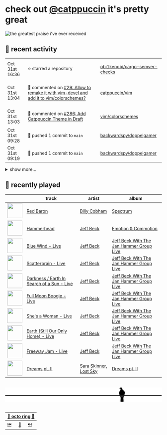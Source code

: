 # check out [@catppuccin](https://github.com/catppuccin) it's pretty great

![the greatest praise i've ever received](https://github.com/user-attachments/assets/ad888e4f-7a22-4eac-85a7-744eacd8eb46)

## 📅 recent activity

<!-- SCRIPT:REPLACE:GITHUB -->
<table>
<tbody>
<tr>
<td><span title='2025-10-31T16:36:52+00:00'>Oct 31st 16:36</span></td>
<td>

⭐ starred a repository

</td>
<td>

[obi1kenobi/cargo-semver-checks](https://github.com/obi1kenobi/cargo-semver-checks)

</td>
</tr>
<tr>
<td><span title='2025-10-31T13:04:58+00:00'>Oct 31st 13:04</span></td>
<td>

💬 commented on [#29: Allow to remake it with vim-devel and add it to vim/colorschemes?](https://github.com/catppuccin/vim/issues/29)

</td>
<td>

[catppuccin/vim](https://github.com/catppuccin/vim)

</td>
</tr>
<tr>
<td><span title='2025-10-31T13:03:30+00:00'>Oct 31st 13:03</span></td>
<td>

💬 commented on [#286: Add Catppuccin Theme in Draft](https://github.com/vim/colorschemes/pull/286)

</td>
<td>

[vim/colorschemes](https://github.com/vim/colorschemes)

</td>
</tr>
<tr>
<td><span title='2025-10-31T09:28:52+00:00'>Oct 31st 09:28</span></td>
<td>

🚢 pushed 1 commit to `main`

</td>
<td>

[backwardspy/doppelgamer](https://github.com/backwardspy/doppelgamer)

</td>
</tr>
<tr>
<td><span title='2025-10-31T09:19:41+00:00'>Oct 31st 09:19</span></td>
<td>

🚢 pushed 1 commit to `main`

</td>
<td>

[backwardspy/doppelgamer](https://github.com/backwardspy/doppelgamer)

</td>
</tr>
</tbody>
</table>

<details>
<summary>show more...</summary>
<table>
<tbody>
<tr>
<td><span title='2025-10-26T12:06:33+00:00'>Oct 26th 12:06</span></td>
<td>

💬 commented on [#14544: @astrojs/check pulls volar dependency which pulls from Github](https://github.com/withastro/astro/issues/14544)

</td>
<td>

[withastro/astro](https://github.com/withastro/astro)

</td>
</tr>
<tr>
<td><span title='2025-10-26T12:03:54+00:00'>Oct 26th 12:03</span></td>
<td>

🚢 pushed 1 commit to `main`

</td>
<td>

[backwardspy/backwardspy.github.io](https://github.com/backwardspy/backwardspy.github.io)

</td>
</tr>
<tr>
<td><span title='2025-10-26T11:38:05+00:00'>Oct 26th 11:38</span></td>
<td>

🚢 pushed 1 commit to `main`

</td>
<td>

[backwardspy/backwardspy.github.io](https://github.com/backwardspy/backwardspy.github.io)

</td>
</tr>
<tr>
<td><span title='2025-10-26T11:33:16+00:00'>Oct 26th 11:33</span></td>
<td>

🚢 pushed 1 commit to `main`

</td>
<td>

[backwardspy/backwardspy.github.io](https://github.com/backwardspy/backwardspy.github.io)

</td>
</tr>
<tr>
<td><span title='2025-10-26T11:32:04+00:00'>Oct 26th 11:32</span></td>
<td>

🚢 pushed 1 commit to `main`

</td>
<td>

[backwardspy/backwardspy.github.io](https://github.com/backwardspy/backwardspy.github.io)

</td>
</tr>
<tr>
<td><span title='2025-10-26T11:25:50+00:00'>Oct 26th 11:25</span></td>
<td>

🚢 pushed 1 commit to `main`

</td>
<td>

[backwardspy/backwardspy.github.io](https://github.com/backwardspy/backwardspy.github.io)

</td>
</tr>
<tr>
<td><span title='2025-10-26T09:46:06+00:00'>Oct 26th 09:46</span></td>
<td>

🎉 closed [#604: Added table of contents in readme](https://github.com/catppuccin/vscode/pull/604)

</td>
<td>

[catppuccin/vscode](https://github.com/catppuccin/vscode)

</td>
</tr>
<tr>
<td><span title='2025-10-26T09:47:13+00:00'>Oct 26th 09:47</span></td>
<td>

💬 commented on [#604: Added table of contents in readme](https://github.com/catppuccin/vscode/pull/604)

</td>
<td>

[catppuccin/vscode](https://github.com/catppuccin/vscode)

</td>
</tr>
<tr>
<td><span title='2025-10-25T13:17:11+00:00'>Oct 25th 13:17</span></td>
<td>

💬 commented on [#108: Check for empty stderr in all happy paths](https://github.com/catppuccin/whiskers/pull/108)

</td>
<td>

[catppuccin/whiskers](https://github.com/catppuccin/whiskers)

</td>
</tr>
<tr>
<td><span title='2025-10-25T13:17:06+00:00'>Oct 25th 13:17</span></td>
<td>

🚢 pushed 1 commit to `main`

</td>
<td>

[catppuccin/whiskers](https://github.com/catppuccin/whiskers)

</td>
</tr>
<tr>
<td><span title='2025-10-25T13:17:06+00:00'>Oct 25th 13:17</span></td>
<td>

✅ closed [#72: assert stderr in all cli tests](https://github.com/catppuccin/whiskers/issues/72)

</td>
<td>

[catppuccin/whiskers](https://github.com/catppuccin/whiskers)

</td>
</tr>
<tr>
<td><span title='2025-10-25T13:13:52+00:00'>Oct 25th 13:13</span></td>
<td>

🚢 pushed 1 commit to `improve-tests-asserts`

</td>
<td>

[raphaelts3/whiskers](https://github.com/raphaelts3/whiskers)

</td>
</tr>
<tr>
<td><span title='2025-10-25T13:01:07+00:00'>Oct 25th 13:01</span></td>
<td>

🚢 pushed 1 commit to `main`

</td>
<td>

[catppuccin/whiskers](https://github.com/catppuccin/whiskers)

</td>
</tr>
<tr>
<td><span title='2025-10-24T20:05:41+00:00'>Oct 24th 20:05</span></td>
<td>

🚢 pushed 1 commit to `main`

</td>
<td>

[backwardspy/doppelgamer](https://github.com/backwardspy/doppelgamer)

</td>
</tr>
<tr>
<td><span title='2025-10-23T10:53:25+00:00'>Oct 23rd 10:53</span></td>
<td>

💬 commented on [#55: Add a separate branch for iced 14](https://github.com/catppuccin/rust/issues/55)

</td>
<td>

[catppuccin/rust](https://github.com/catppuccin/rust)

</td>
</tr>
<tr>
<td><span title='2025-10-22T19:43:12+00:00'>Oct 22nd 19:43</span></td>
<td>

🚢 pushed 1 commit to `main`

</td>
<td>

[backwardspy/dcs-rich-presence](https://github.com/backwardspy/dcs-rich-presence)

</td>
</tr>
<tr>
<td><span title='2025-10-17T08:03:51+00:00'>Oct 17th 08:03</span></td>
<td>

🚢 pushed 1 commit to `main`

</td>
<td>

[backwardspy/doppelgamer](https://github.com/backwardspy/doppelgamer)

</td>
</tr>
<tr>
<td><span title='2025-10-15T20:55:01+00:00'>Oct 15th 20:55</span></td>
<td>

🚢 pushed 1 commit to `main`

</td>
<td>

[backwardspy/doppelgamer](https://github.com/backwardspy/doppelgamer)

</td>
</tr>
<tr>
<td><span title='2025-10-15T20:50:40+00:00'>Oct 15th 20:50</span></td>
<td>

🚢 pushed 1 commit to `main`

</td>
<td>

[backwardspy/doppelgamer](https://github.com/backwardspy/doppelgamer)

</td>
</tr>
</tbody>
</table>
</details>
<!-- SCRIPT:REPLACE:GITHUB -->

## 🎵 recently played

<!-- SCRIPT:REPLACE:SPOTIFY -->
| | track | artist | album |
| - | - | - | - |
| <img src="https://i.scdn.co/image/ab67616d0000485153100a2a688ae4a0558fab17" width="48" height="48"> | [Red Baron](https://open.spotify.com/track/6ipO2COc25UhJu9tKCkNsd) | [Billy Cobham](https://open.spotify.com/artist/0IwfuIL3gUJxjzUqY3wJ3j) | [Spectrum](https://open.spotify.com/track/6ipO2COc25UhJu9tKCkNsd) |
| <img src="https://i.scdn.co/image/ab67616d00004851cca0f063b8f4af51b016b441" width="48" height="48"> | [Hammerhead](https://open.spotify.com/track/6JXGqMLXr0WhiJ6rtI8S4W) | [Jeff Beck](https://open.spotify.com/artist/0AD4odMWVQ2wUSlgxOB5Rl) | [Emotion & Commotion](https://open.spotify.com/track/6JXGqMLXr0WhiJ6rtI8S4W) |
| <img src="https://i.scdn.co/image/ab67616d00004851958d88f52ba1b30ccf63b13b" width="48" height="48"> | [Blue Wind - Live](https://open.spotify.com/track/6yqYmB8Lc9hiKlQVpZqpuA) | [Jeff Beck](https://open.spotify.com/artist/0AD4odMWVQ2wUSlgxOB5Rl) | [Jeff Beck With The Jan Hammer Group Live](https://open.spotify.com/track/6yqYmB8Lc9hiKlQVpZqpuA) |
| <img src="https://i.scdn.co/image/ab67616d00004851958d88f52ba1b30ccf63b13b" width="48" height="48"> | [Scatterbrain - Live](https://open.spotify.com/track/7ovpaEYE3v9G3SSh2k0UIc) | [Jeff Beck](https://open.spotify.com/artist/0AD4odMWVQ2wUSlgxOB5Rl) | [Jeff Beck With The Jan Hammer Group Live](https://open.spotify.com/track/7ovpaEYE3v9G3SSh2k0UIc) |
| <img src="https://i.scdn.co/image/ab67616d00004851958d88f52ba1b30ccf63b13b" width="48" height="48"> | [Darkness / Earth In Search of a Sun - Live](https://open.spotify.com/track/3eh4zT3rJbOtUmYHNyESee) | [Jeff Beck](https://open.spotify.com/artist/0AD4odMWVQ2wUSlgxOB5Rl) | [Jeff Beck With The Jan Hammer Group Live](https://open.spotify.com/track/3eh4zT3rJbOtUmYHNyESee) |
| <img src="https://i.scdn.co/image/ab67616d00004851958d88f52ba1b30ccf63b13b" width="48" height="48"> | [Full Moon Boogie - Live](https://open.spotify.com/track/7iasgCBUG2E9z8G0Iu3uWS) | [Jeff Beck](https://open.spotify.com/artist/0AD4odMWVQ2wUSlgxOB5Rl) | [Jeff Beck With The Jan Hammer Group Live](https://open.spotify.com/track/7iasgCBUG2E9z8G0Iu3uWS) |
| <img src="https://i.scdn.co/image/ab67616d00004851958d88f52ba1b30ccf63b13b" width="48" height="48"> | [She's a Woman - Live](https://open.spotify.com/track/5X58TTjdm2JmA0kbePsvre) | [Jeff Beck](https://open.spotify.com/artist/0AD4odMWVQ2wUSlgxOB5Rl) | [Jeff Beck With The Jan Hammer Group Live](https://open.spotify.com/track/5X58TTjdm2JmA0kbePsvre) |
| <img src="https://i.scdn.co/image/ab67616d00004851958d88f52ba1b30ccf63b13b" width="48" height="48"> | [Earth (Still Our Only Home) - Live](https://open.spotify.com/track/1yVRRQJFlj6TPchDJ32k5C) | [Jeff Beck](https://open.spotify.com/artist/0AD4odMWVQ2wUSlgxOB5Rl) | [Jeff Beck With The Jan Hammer Group Live](https://open.spotify.com/track/1yVRRQJFlj6TPchDJ32k5C) |
| <img src="https://i.scdn.co/image/ab67616d00004851958d88f52ba1b30ccf63b13b" width="48" height="48"> | [Freeway Jam - Live](https://open.spotify.com/track/4wY4zMmXhkcP3iScBBK8R0) | [Jeff Beck](https://open.spotify.com/artist/0AD4odMWVQ2wUSlgxOB5Rl) | [Jeff Beck With The Jan Hammer Group Live](https://open.spotify.com/track/4wY4zMmXhkcP3iScBBK8R0) |
| <img src="https://i.scdn.co/image/ab67616d0000485146635c437c776f126b5440af" width="48" height="48"> | [Dreams pt. II](https://open.spotify.com/track/7kaux342y0B446JgJgojAi) | [Sara Skinner](https://open.spotify.com/artist/1HQ26IHQ1Nu0Tq7EE7DV6y), [Lost Sky](https://open.spotify.com/artist/157L8iTHgbdrKVxdQEXluh) | [Dreams pt. II](https://open.spotify.com/track/7kaux342y0B446JgJgojAi) |

<!-- SCRIPT:REPLACE:SPOTIFY -->

<br>

<div align="center">

<picture>
    <source media="(prefers-color-scheme: light)" srcset="assets/pigeon-light.svg">
    <source media="(prefers-color-scheme: dark)" srcset="assets/pigeon-dark.svg">
    <img alt="pigeon sitting on a wire" src="assets/pigeon-light.svg">
</picture>

<br>
<br>

<table>
    <thead>
        <th colspan="3"><a href="https://octo-ring.com">🐙 octo ring 🐙</a></th>
    </thead>
    <tbody>
        <td><a href="https://octo-ring.com/p/backwardspy/prev">⏮️</a></td>
        <td><a href="https://octo-ring.com/p/backwardspy/random">🔀</a></td>
        <td><a href="https://octo-ring.com/p/backwardspy/next">⏭️</a></td>
    </tbody>
</table>

</div>

